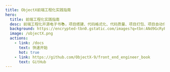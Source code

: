 ```yaml
---
title: ObjectX前端工程化实践指南
hero:
  title: 前端工程化实践指南
  desc: 前端工程化开源电子书📚，项目搭建、代码格式化、代码质量、项目打包、项目自动化一网打尽
  background: https://encrypted-tbn0.gstatic.com/images?q=tbn:ANd9GcRyPCaqtKIDy8rN08fghsLhKKIL00B5JY4LbpVNLhQRYSVfxOquhQU1cUVBqMCBrMPbFbU&usqp=CAU
  image: /objectX.png
  actions:
    - link: /docs
      text: 快速开始
      hot: true
    - link: https://github.com/ObjectX-9/front_end_engineer_book
      text: GitHub
---
```

